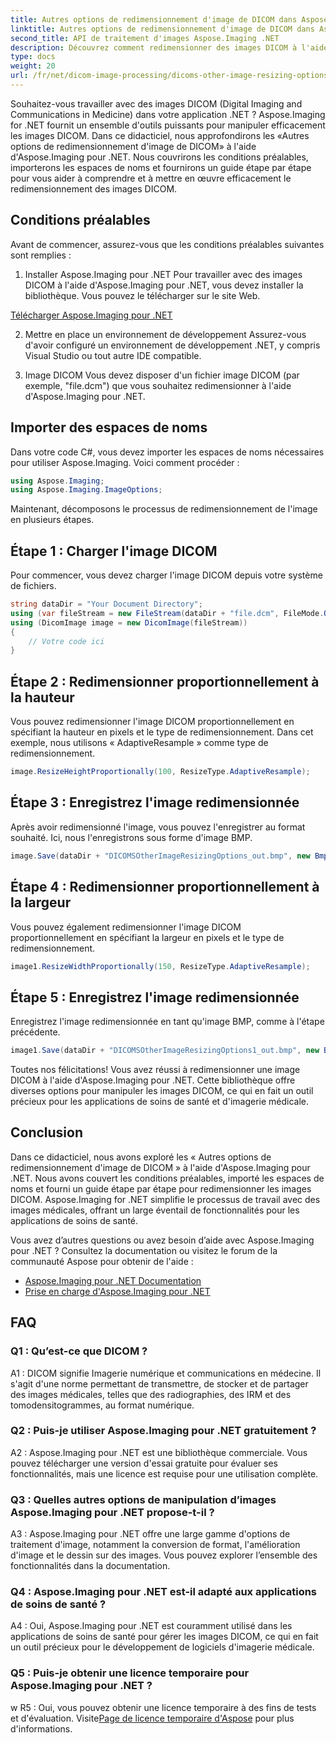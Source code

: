 ```yaml
---
title: Autres options de redimensionnement d'image de DICOM dans Aspose.Imaging pour .NET
linktitle: Autres options de redimensionnement d'image de DICOM dans Aspose.Imaging pour .NET
second_title: API de traitement d'images Aspose.Imaging .NET
description: Découvrez comment redimensionner des images DICOM à l'aide d'Aspose.Imaging pour .NET. Un guide étape par étape pour une manipulation efficace des images médicales.
type: docs
weight: 20
url: /fr/net/dicom-image-processing/dicoms-other-image-resizing-options/
---
```

Souhaitez-vous travailler avec des images DICOM (Digital Imaging and Communications in Medicine) dans votre application .NET ? Aspose.Imaging for .NET fournit un ensemble d'outils puissants pour manipuler efficacement les images DICOM. Dans ce didacticiel, nous approfondirons les «Autres options de redimensionnement d'image de DICOM» à l'aide d'Aspose.Imaging pour .NET. Nous couvrirons les conditions préalables, importerons les espaces de noms et fournirons un guide étape par étape pour vous aider à comprendre et à mettre en œuvre efficacement le redimensionnement des images DICOM.

## Conditions préalables

Avant de commencer, assurez-vous que les conditions préalables suivantes sont remplies :

1. Installer Aspose.Imaging pour .NET
Pour travailler avec des images DICOM à l'aide d'Aspose.Imaging pour .NET, vous devez installer la bibliothèque. Vous pouvez le télécharger sur le site Web.

[Télécharger Aspose.Imaging pour .NET](https://releases.aspose.com/imaging/net/)

2. Mettre en place un environnement de développement
Assurez-vous d'avoir configuré un environnement de développement .NET, y compris Visual Studio ou tout autre IDE compatible.

3. Image DICOM
Vous devez disposer d'un fichier image DICOM (par exemple, "file.dcm") que vous souhaitez redimensionner à l'aide d'Aspose.Imaging pour .NET.

## Importer des espaces de noms

Dans votre code C#, vous devez importer les espaces de noms nécessaires pour utiliser Aspose.Imaging. Voici comment procéder :

```csharp
using Aspose.Imaging;
using Aspose.Imaging.ImageOptions;
```

Maintenant, décomposons le processus de redimensionnement de l'image en plusieurs étapes.

## Étape 1 : Charger l'image DICOM
Pour commencer, vous devez charger l'image DICOM depuis votre système de fichiers.

```csharp
string dataDir = "Your Document Directory";
using (var fileStream = new FileStream(dataDir + "file.dcm", FileMode.Open, FileAccess.Read))
using (DicomImage image = new DicomImage(fileStream))
{
    // Votre code ici
}
```

## Étape 2 : Redimensionner proportionnellement à la hauteur
Vous pouvez redimensionner l'image DICOM proportionnellement en spécifiant la hauteur en pixels et le type de redimensionnement. Dans cet exemple, nous utilisons « AdaptiveResample » comme type de redimensionnement.

```csharp
image.ResizeHeightProportionally(100, ResizeType.AdaptiveResample);
```

## Étape 3 : Enregistrez l'image redimensionnée
Après avoir redimensionné l'image, vous pouvez l'enregistrer au format souhaité. Ici, nous l'enregistrons sous forme d'image BMP.

```csharp
image.Save(dataDir + "DICOMSOtherImageResizingOptions_out.bmp", new BmpOptions());
```

## Étape 4 : Redimensionner proportionnellement à la largeur
Vous pouvez également redimensionner l'image DICOM proportionnellement en spécifiant la largeur en pixels et le type de redimensionnement.

```csharp
image1.ResizeWidthProportionally(150, ResizeType.AdaptiveResample);
```

## Étape 5 : Enregistrez l'image redimensionnée
Enregistrez l'image redimensionnée en tant qu'image BMP, comme à l'étape précédente.

```csharp
image1.Save(dataDir + "DICOMSOtherImageResizingOptions1_out.bmp", new BmpOptions());
```

Toutes nos félicitations! Vous avez réussi à redimensionner une image DICOM à l'aide d'Aspose.Imaging pour .NET. Cette bibliothèque offre diverses options pour manipuler les images DICOM, ce qui en fait un outil précieux pour les applications de soins de santé et d'imagerie médicale.

## Conclusion

Dans ce didacticiel, nous avons exploré les « Autres options de redimensionnement d'image de DICOM » à l'aide d'Aspose.Imaging pour .NET. Nous avons couvert les conditions préalables, importé les espaces de noms et fourni un guide étape par étape pour redimensionner les images DICOM. Aspose.Imaging for .NET simplifie le processus de travail avec des images médicales, offrant un large éventail de fonctionnalités pour les applications de soins de santé.

Vous avez d’autres questions ou avez besoin d’aide avec Aspose.Imaging pour .NET ? Consultez la documentation ou visitez le forum de la communauté Aspose pour obtenir de l'aide :

- [Aspose.Imaging pour .NET Documentation](https://reference.aspose.com/imaging/net/)
- [Prise en charge d'Aspose.Imaging pour .NET](https://forum.aspose.com/)

## FAQ

### Q1 : Qu’est-ce que DICOM ?

A1 : DICOM signifie Imagerie numérique et communications en médecine. Il s'agit d'une norme permettant de transmettre, de stocker et de partager des images médicales, telles que des radiographies, des IRM et des tomodensitogrammes, au format numérique.

### Q2 : Puis-je utiliser Aspose.Imaging pour .NET gratuitement ?

A2 : Aspose.Imaging pour .NET est une bibliothèque commerciale. Vous pouvez télécharger une version d'essai gratuite pour évaluer ses fonctionnalités, mais une licence est requise pour une utilisation complète.

### Q3 : Quelles autres options de manipulation d’images Aspose.Imaging pour .NET propose-t-il ?

A3 : Aspose.Imaging pour .NET offre une large gamme d'options de traitement d'image, notamment la conversion de format, l'amélioration d'image et le dessin sur des images. Vous pouvez explorer l’ensemble des fonctionnalités dans la documentation.

### Q4 : Aspose.Imaging pour .NET est-il adapté aux applications de soins de santé ?

A4 : Oui, Aspose.Imaging pour .NET est couramment utilisé dans les applications de soins de santé pour gérer les images DICOM, ce qui en fait un outil précieux pour le développement de logiciels d'imagerie médicale.

### Q5 : Puis-je obtenir une licence temporaire pour Aspose.Imaging pour .NET ?
w
 R5 : Oui, vous pouvez obtenir une licence temporaire à des fins de tests et d'évaluation. Visite[Page de licence temporaire d'Aspose](https://purchase.aspose.com/temporary-license/) pour plus d'informations.